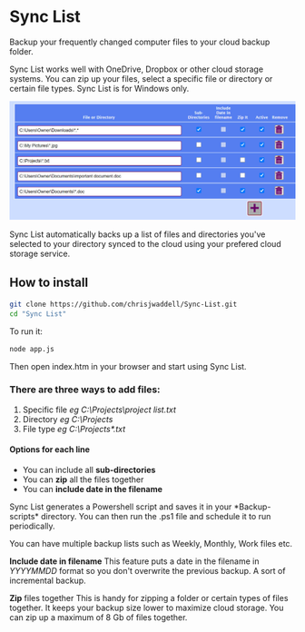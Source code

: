 # Sync List

Backup your frequently changed computer files to your cloud backup folder.

Sync List works well with OneDrive, Dropbox or other cloud storage systems.
You can zip up your files, select a specific file or directory or certain file types.
Sync List is for Windows only.

![Sync List File list](https://github.com/chrisjwaddell/Sync-List/blob/main/img/sync-list.jpg)

Sync List automatically backs up a list of files and directories you've selected to your directory synced to the cloud using your prefered cloud storage service.


## How to install

```bash
git clone https://github.com/chrisjwaddell/Sync-List.git
cd "Sync List"
```

To run it:
```bash
node app.js
```

Then open index.htm in your browser and start using Sync List.



### There are three ways to add files:
1. Specific file *eg C:\Projects\project list.txt*
2. Directory *eg C:\Projects*
3. File type *eg C:\Projects\*.txt*


#### Options for each line
- You can include all **sub-directories**
- You can **zip** all the files together
- You can **include date in the filename**


Sync List generates a Powershell script and saves it in your *Backup-scripts\* directory. You can then run the .ps1 file and schedule it to run periodically.

You can have multiple backup lists such as Weekly, Monthly, Work files etc.

**Include date in filename**
This feature puts a date in the filename in *YYYYMMDD* format so you don't overwrite the previous backup. A sort of incremental backup.

**Zip** files together
This is handy for zipping a folder or certain types of files together. It keeps your backup size lower to maximize cloud storage.
You can zip up a maximum of 8 Gb of files together.












